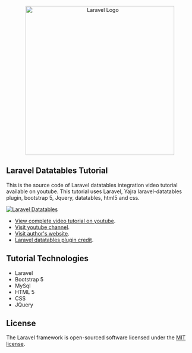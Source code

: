 <p align="center"><a href="https://laravel.com" target="_blank"><img src="https://raw.githubusercontent.com/laravel/art/master/logo-lockup/5%20SVG/2%20CMYK/1%20Full%20Color/laravel-logolockup-cmyk-red.svg" width="400" alt="Laravel Logo"></a></p>

## Laravel Datatables Tutorial

This is the source code of Laravel datatables integration video tutorial available on youtube. This tutorial uses Laravel, Yajra laravel-datatables plugin, bootstrap 5, Jquery, datatables, html5 and css.

[![Laravel Datatables](https://img.youtube.com/vi/oTo4tWYgfLI/0.jpg)](https://www.youtube.com/watch?v=oTo4tWYgfLI)

- [View complete video tutorial on youtube](https://www.youtube.com/watch?v=oTo4tWYgfLI).
- [Visit youtube channel](https://www.youtube.com/@SCTechStudio).
- [Visit author's website](https://www.salman.be).
- [Laravel datatables plugin credit](https://github.com/yajra).

## Tutorial Technologies

- Laravel
- Bootstrap 5
- MySql
- HTML 5
- CSS
- JQuery

## License

The Laravel framework is open-sourced software licensed under the [MIT license](https://opensource.org/licenses/MIT).

